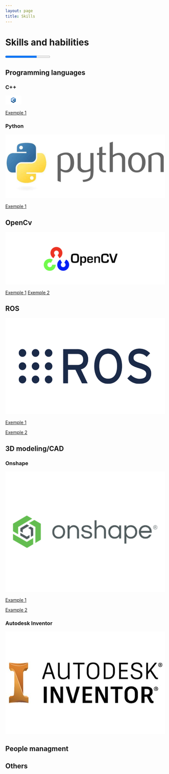 ```yaml
---
layout: page
title: Skills
---
```

# Skills and habilities

<progress value="70" max="100">70 %</progress>

## Programming languages
### C++
<img src="../assets/img/skills/03.jpg" alt="c++" width="50px"/>

[Exemple 1](https://github.com/tiago369/Desafios-de-preparacao-rasc)

### Python
<img src="../assets/img/skills/python.jpg" alt="python" width="500px"/>

[Exemple 1](https://github.com/tiago369/Desafios-de-preparacao-rasc)

## OpenCv
<img src="../assets/img/skills/opencv.png" alt="opencv" width="500px"/>

[Exemple 1](https://github.com/tiago369/Desafios-de-preparacao-rasc)
[Exemple 2](https://ieeecimatec.github.io/project-mao_espelhada/)

## ROS
<img src="../assets/img/skills/ros-850x510.png" alt="ros" width="500px"/>

[Exemple 1](https://github.com/tiago369/Desafios-de-preparacao-rasc)

[Exemple 2](https://github.com/tiago369/dobot-ros)

## 3D modeling/CAD
### Onshape
<img src="../assets/img/skills/Onshape.png" alt="onshape" width="500px"/>

[Example 1](https://cad.onshape.com/documents/6248e75573a361b0fc9d796e/w/6c5744214ee6ded61df2d5aa/e/6296b6cb4a8a85d00fd805e2)

[Example 2](https://ieeecimatec.github.io/project-mao_espelhada/)

### Autodesk Inventor
<img src="../assets/img/skills/autodesk-inventor-500x500.jpg" alt="inventor" width="500px"/>

## People managment

## Others
